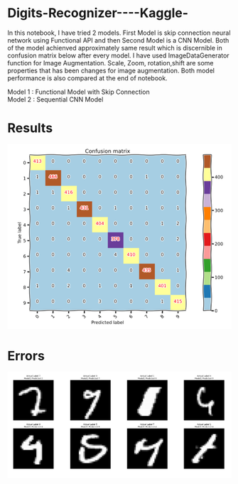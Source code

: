 # Digits-Recognizer----Kaggle-

In this notebook, I have tried 2 models. First Model is skip connection neural network using Functional API and then Second Model is a CNN Model. Both of the model achienved approximately same result which is discernible in confusion matrix below after every model. I have used ImageDataGenerator function for Image Augmentation. Scale, Zoom, rotation,shift are some properties that has been changes for image augmentation. Both model performance is also compared at the end of notebook.

Model 1 : Functional Model with Skip Connection <br/>
Model 2 : Sequential CNN Model<br/>

# Results
![Alt text](https://github.com/Pathakvishnu/Digits-Recognizer----Kaggle-/blob/master/confusion_matrix.PNG?raw=true "Title")

# Errors
![Alt text](https://github.com/Pathakvishnu/Digits-Recognizer----Kaggle-/blob/master/error.PNG?raw=true "Title")
